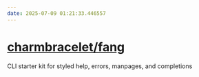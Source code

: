 ```yaml
---
date: 2025-07-09 01:21:33.446557
---
```


# [charmbracelet/fang](https://github.com/charmbracelet/fang)

CLI starter kit for styled help, errors, manpages, and completions